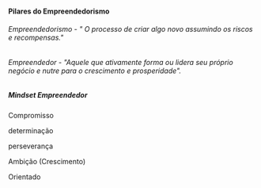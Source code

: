 #### Pilares do Empreendedorismo

###### Empreendedorismo - " O processo de criar algo novo assumindo os riscos e recompensas."

###### Empreendedor - "Aquele que ativamente forma ou lidera seu próprio negócio e nutre para o crescimento e prosperidade".



##### Mindset Empreendedor

Compromisso 

determinação 

perseverança

Ambição (Crescimento)

Orientado 

